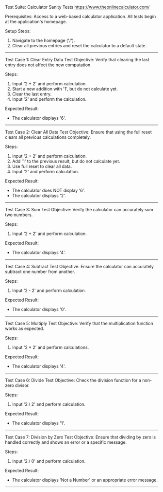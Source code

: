 Test Suite: Calculator Sanity Tests
https://www.theonlinecalculator.com/

Prerequisites:
Access to a web-based calculator application.
All tests begin at the application's homepage.

Setup Steps:
1. Navigate to the homepage ('/').
2. Clear all previous entries and reset the calculator to a default state.

-----------------------------------------------------------------------

Test Case 1: Clear Entry Data Test
Objective: Verify that clearing the last entry does not affect the new computation.

Steps:
1. Input '2 + 2' and perform calculation.
2. Start a new addition with '1', but do not calculate yet.
3. Clear the last entry.
4. Input '2' and perform the calculation.

Expected Result:
- The calculator displays '6'.

-----------------------------------------------------------------------

Test Case 2: Clear All Data Test
Objective: Ensure that using the full reset clears all previous calculations completely.

Steps:
1. Input '2 + 2' and perform calculation.
2. Add '1' to the previous result, but do not calculate yet.
3. Use full reset to clear all data.
4. Input '2' and perform calculation.

Expected Result:
- The calculator does NOT display '6'.
- The calculator displays '2'.

-----------------------------------------------------------------------

Test Case 3: Sum Test
Objective: Verify the calculator can accurately sum two numbers.

Steps:
1. Input '2 + 2' and perform calculation.

Expected Result:
- The calculator displays '4'.

-----------------------------------------------------------------------

Test Case 4: Subtract Test
Objective: Ensure the calculator can accurately subtract one number from another.

Steps:
1. Input '2 - 2' and perform calculation.

Expected Result:
- The calculator displays '0'.

-----------------------------------------------------------------------

Test Case 5: Multiply Test
Objective: Verify that the multiplication function works as expected.

Steps:
1. Input '2 * 2' and perform calculations.

Expected Result:
- The calculator displays '4'.

-----------------------------------------------------------------------

Test Case 6: Divide Test
Objective: Check the division function for a non-zero divisor.

Steps:
1. Input '2 / 2' and perform calculation.

Expected Result:
- The calculator displays '1'.

-----------------------------------------------------------------------

Test Case 7: Division by Zero Test
Objective: Ensure that dividing by zero is handled correctly and shows an error or a specific message.

Steps:
1. Input '2 / 0' and perform calculation.

Expected Result:
- The calculator displays 'Not a Number' or an appropriate error message.

-----------------------------------------------------------------------
